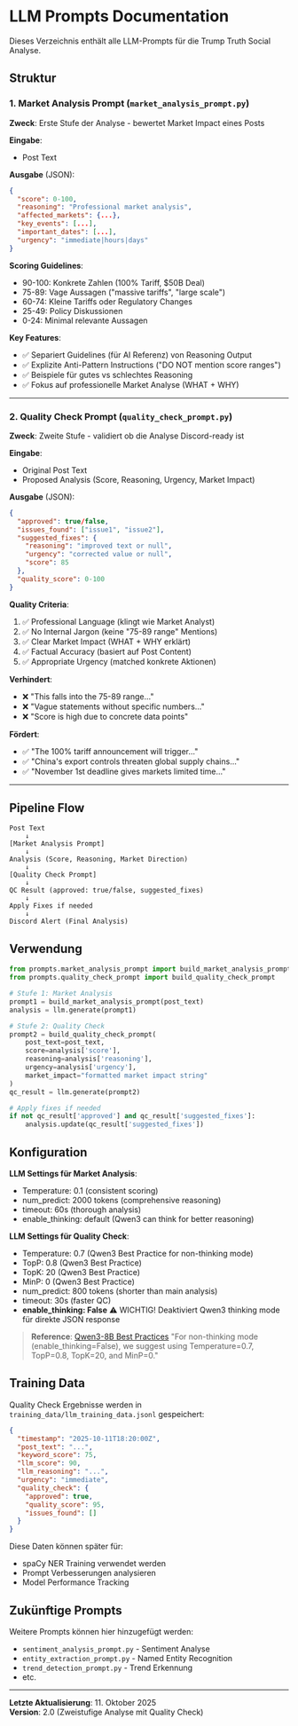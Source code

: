 # LLM Prompts Documentation

Dieses Verzeichnis enthält alle LLM-Prompts für die Trump Truth Social Analyse.

## Struktur

### 1. Market Analysis Prompt (`market_analysis_prompt.py`)
**Zweck**: Erste Stufe der Analyse - bewertet Market Impact eines Posts

**Eingabe**:
- Post Text

**Ausgabe** (JSON):
```json
{
  "score": 0-100,
  "reasoning": "Professional market analysis",
  "affected_markets": {...},
  "key_events": [...],
  "important_dates": [...],
  "urgency": "immediate|hours|days"
}
```

**Scoring Guidelines**:
- 90-100: Konkrete Zahlen (100% Tariff, $50B Deal)
- 75-89: Vage Aussagen ("massive tariffs", "large scale")
- 60-74: Kleine Tariffs oder Regulatory Changes
- 25-49: Policy Diskussionen
- 0-24: Minimal relevante Aussagen

**Key Features**:
- ✅ Separiert Guidelines (für AI Referenz) von Reasoning Output
- ✅ Explizite Anti-Pattern Instructions ("DO NOT mention score ranges")
- ✅ Beispiele für gutes vs schlechtes Reasoning
- ✅ Fokus auf professionelle Market Analyse (WHAT + WHY)

---

### 2. Quality Check Prompt (`quality_check_prompt.py`)
**Zweck**: Zweite Stufe - validiert ob die Analyse Discord-ready ist

**Eingabe**:
- Original Post Text
- Proposed Analysis (Score, Reasoning, Urgency, Market Impact)

**Ausgabe** (JSON):
```json
{
  "approved": true/false,
  "issues_found": ["issue1", "issue2"],
  "suggested_fixes": {
    "reasoning": "improved text or null",
    "urgency": "corrected value or null", 
    "score": 85
  },
  "quality_score": 0-100
}
```

**Quality Criteria**:
1. ✅ Professional Language (klingt wie Market Analyst)
2. ✅ No Internal Jargon (keine "75-89 range" Mentions)
3. ✅ Clear Market Impact (WHAT + WHY erklärt)
4. ✅ Factual Accuracy (basiert auf Post Content)
5. ✅ Appropriate Urgency (matched konkrete Aktionen)

**Verhindert**:
- ❌ "This falls into the 75-89 range..."
- ❌ "Vague statements without specific numbers..."
- ❌ "Score is high due to concrete data points"

**Fördert**:
- ✅ "The 100% tariff announcement will trigger..."
- ✅ "China's export controls threaten global supply chains..."
- ✅ "November 1st deadline gives markets limited time..."

---

## Pipeline Flow

```
Post Text
    ↓
[Market Analysis Prompt]
    ↓
Analysis (Score, Reasoning, Market Direction)
    ↓
[Quality Check Prompt]
    ↓
QC Result (approved: true/false, suggested_fixes)
    ↓
Apply Fixes if needed
    ↓
Discord Alert (Final Analysis)
```

## Verwendung

```python
from prompts.market_analysis_prompt import build_market_analysis_prompt
from prompts.quality_check_prompt import build_quality_check_prompt

# Stufe 1: Market Analysis
prompt1 = build_market_analysis_prompt(post_text)
analysis = llm.generate(prompt1)

# Stufe 2: Quality Check
prompt2 = build_quality_check_prompt(
    post_text=post_text,
    score=analysis['score'],
    reasoning=analysis['reasoning'],
    urgency=analysis['urgency'],
    market_impact="formatted market impact string"
)
qc_result = llm.generate(prompt2)

# Apply fixes if needed
if not qc_result['approved'] and qc_result['suggested_fixes']:
    analysis.update(qc_result['suggested_fixes'])
```

## Konfiguration

**LLM Settings für Market Analysis**:
- Temperature: 0.1 (consistent scoring)
- num_predict: 2000 tokens (comprehensive reasoning)
- timeout: 60s (thorough analysis)
- enable_thinking: default (Qwen3 can think for better reasoning)

**LLM Settings für Quality Check**:
- Temperature: 0.7 (Qwen3 Best Practice for non-thinking mode)
- TopP: 0.8 (Qwen3 Best Practice)
- TopK: 20 (Qwen3 Best Practice)
- MinP: 0 (Qwen3 Best Practice)
- num_predict: 800 tokens (shorter than main analysis)
- timeout: 30s (faster QC)
- **enable_thinking: False** ⚠️ WICHTIG! Deaktiviert Qwen3 thinking mode für direkte JSON response

> **Reference**: [Qwen3-8B Best Practices](https://huggingface.co/Qwen/Qwen3-8B#best-practices)
> "For non-thinking mode (enable_thinking=False), we suggest using Temperature=0.7, TopP=0.8, TopK=20, and MinP=0."

## Training Data

Quality Check Ergebnisse werden in `training_data/llm_training_data.jsonl` gespeichert:

```json
{
  "timestamp": "2025-10-11T18:20:00Z",
  "post_text": "...",
  "keyword_score": 75,
  "llm_score": 90,
  "llm_reasoning": "...",
  "urgency": "immediate",
  "quality_check": {
    "approved": true,
    "quality_score": 95,
    "issues_found": []
  }
}
```

Diese Daten können später für:
- spaCy NER Training verwendet werden
- Prompt Verbesserungen analysieren
- Model Performance Tracking

## Zukünftige Prompts

Weitere Prompts können hier hinzugefügt werden:
- `sentiment_analysis_prompt.py` - Sentiment Analyse
- `entity_extraction_prompt.py` - Named Entity Recognition
- `trend_detection_prompt.py` - Trend Erkennung
- etc.

---

**Letzte Aktualisierung**: 11. Oktober 2025  
**Version**: 2.0 (Zweistufige Analyse mit Quality Check)
